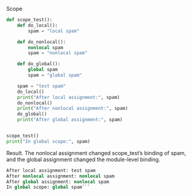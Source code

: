 Scope

```python
def scope_test():
    def do_local():
        spam = "local spam"

    def do_nonlocal():
        nonlocal spam
        spam = "nonlocal spam"

    def do_global():
        global spam
        spam = "global spam"

    spam = "test spam"
    do_local()
    print("After local assignment:", spam)
    do_nonlocal()
    print("After nonlocal assignment:", spam)
    do_global()
    print("After global assignment:", spam)


scope_test()
print("In global scope:", spam)
```

Result.  The nonlocal assignment changed scope_test’s binding of spam, and the global assignment changed the module-level binding.
```python
After local assignment: test spam
After nonlocal assignment: nonlocal spam
After global assignment: nonlocal spam
In global scope: global spam```

